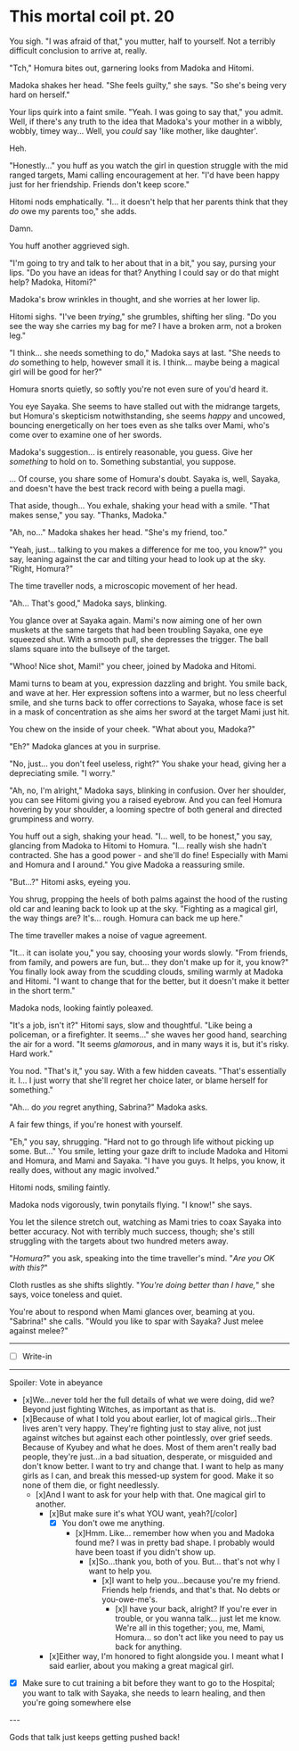 # This mortal coil pt. 20

You sigh. "I was afraid of that," you mutter, half to yourself. Not a terribly difficult conclusion to arrive at, really.

"Tch," Homura bites out, garnering looks from Madoka and Hitomi.

Madoka shakes her head. "She feels guilty," she says. "So she's being very hard on herself."

Your lips quirk into a faint smile. "Yeah. I was going to say that," you admit. Well, if there's any truth to the idea that Madoka's your mother in a wibbly, wobbly, timey way... Well, you *could* say 'like mother, like daughter'.

Heh.

"Honestly..." you huff as you watch the girl in question struggle with the mid ranged targets, Mami calling encouragement at her. "I'd have been happy just for her friendship. Friends don't keep score."

Hitomi nods emphatically. "I... it doesn't help that her parents think that they *do* owe my parents too," she adds.

Damn.

You huff another aggrieved sigh.

"I'm going to try and talk to her about that in a bit," you say, pursing your lips. "Do you have an ideas for that? Anything I could say or do that might help? Madoka, Hitomi?"

Madoka's brow wrinkles in thought, and she worries at her lower lip.

Hitomi sighs. "I've been *trying*," she grumbles, shifting her sling. "Do you see the way she carries my bag for me? I have a broken arm, not a broken leg."

"I think... she needs something to do," Madoka says at last. "She needs to *do* something to help, however small it is. I think... maybe being a magical girl will be good for her?"

Homura snorts quietly, so softly you're not even sure of you'd heard it.

You eye Sayaka. She seems to have stalled out with the midrange targets, but Homura's skepticism notwithstanding, she seems *happy* and uncowed, bouncing energetically on her toes even as she talks over Mami, who's come over to examine one of her swords.

Madoka's suggestion... is entirely reasonable, you guess. Give her *something* to hold on to. Something substantial, you suppose.

... Of course, you share some of Homura's doubt. Sayaka is, well, Sayaka, and doesn't have the best track record with being a puella magi.

That aside, though... You exhale, shaking your head with a smile. "That makes sense," you say. "Thanks, Madoka."

"Ah, no..." Madoka shakes her head. "She's my friend, too."

"Yeah, just... talking to you makes a difference for me too, you know?" you say, leaning against the car and tilting your head to look up at the sky. "Right, Homura?"

The time traveller nods, a microscopic movement of her head.

"Ah... That's good," Madoka says, blinking.

You glance over at Sayaka again. Mami's now aiming one of her own muskets at the same targets that had been troubling Sayaka, one eye squeezed shut. With a smooth pull, she depresses the trigger. The ball slams square into the bullseye of the target.

"Whoo! Nice shot, Mami!" you cheer, joined by Madoka and Hitomi.

Mami turns to beam at you, expression dazzling and bright. You smile back, and wave at her. Her expression softens into a warmer, but no less cheerful smile, and she turns back to offer corrections to Sayaka, whose face is set in a mask of concentration as she aims her sword at the target Mami just hit.

You chew on the inside of your cheek. "What about you, Madoka?"

"Eh?" Madoka glances at you in surprise.

"No, just... you don't feel useless, right?" You shake your head, giving her a depreciating smile. "I worry."

"Ah, no, I'm alright," Madoka says, blinking in confusion. Over her shoulder, you can see Hitomi giving you a raised eyebrow. And you can feel Homura hovering by your shoulder, a looming spectre of both general and directed grumpiness and worry.

You huff out a sigh, shaking your head. "I... well, to be honest," you say, glancing from Madoka to Hitomi to Homura. "I... really wish she hadn't contracted. She has a good power - and she'll do fine! Especially with Mami and Homura and I around." You give Madoka a reassuring smile.

"But...?" Hitomi asks, eyeing you.

You shrug, propping the heels of both palms against the hood of the rusting old car and leaning back to look up at the sky. "Fighting as a magical girl, the way things are? It's... rough. Homura can back me up here."

The time traveller makes a noise of vague agreement.

"It... it can isolate you," you say, choosing your words slowly. "From friends, from family, and powers are fun, but... they don't make up for it, you know?" You finally look away from the scudding clouds, smiling warmly at Madoka and Hitomi. "I want to change that for the better, but it doesn't make it better in the short term."

Madoka nods, looking faintly poleaxed.

"It's a job, isn't it?" Hitomi says, slow and thoughtful. "Like being a policeman, or a firefighter. It seems..." she waves her good hand, searching the air for a word. "It seems *glamorous*, and in many ways it is, but it's risky. Hard work."

You nod. "That's it," you say. With a few hidden caveats. "That's essentially it. I... I just worry that she'll regret her choice later, or blame herself for something."

"Ah... do *you* regret anything, Sabrina?" Madoka asks.

A fair few things, if you're honest with yourself.

"Eh," you say, shrugging. "Hard not to go through life without picking up some. But..." You smile, letting your gaze drift to include Madoka and Hitomi and Homura, and Mami and Sayaka. "I have you guys. It helps, you know, it really does, without any magic involved."

Hitomi nods, smiling faintly.

Madoka nods vigorously, twin ponytails flying. "I know!" she says.

You let the silence stretch out, watching as Mami tries to coax Sayaka into better accuracy. Not with terribly much success, though; she's still struggling with the targets about two hundred meters away.

"*Homura?*" you ask, speaking into the time traveller's mind. "*Are you OK with this?*"

Cloth rustles as she shifts slightly. "*You're doing better than I have,*" she says, voice toneless and quiet.

You're about to respond when Mami glances over, beaming at you. "Sabrina!" she calls. "Would you like to spar with Sayaka? Just melee against melee?"

---

- [ ] Write-in

---

Spoiler: Vote in abeyance

- [x]We...never told her the full details of what we were doing, did we? Beyond just fighting Witches, as important as that is.
- [x]Because of what I told you about earlier, lot of magical girls...Their lives aren't very happy. They're fighting just to stay alive, not just against witches but against each other pointlessly, over grief seeds. Because of Kyubey and what he does. Most of them aren't really bad people, they're just...in a bad situation, desperate, or misguided and don't know better. I want to try and change that. I want to help as many girls as I can, and break this messed-up system for good. Make it so none of them die, or fight needlessly.
  - [x]And I want to ask for your help with that. One magical girl to another.
    - [x]But make sure it's what YOU want, yeah?\[/color]
      - [x] You don't owe me anything.
        - [x]Hmm. Like... remember how when you and Madoka found me? I was in pretty bad shape. I probably would have been toast if you didn't show up.
          - [x]So...thank you, both of you. But... that's not why I want to help you.
            - [x]I want to help you...because you're my friend. Friends help friends, and that's that. No debts or you-owe-me's.
              - [x]I have your back, alright? If you're ever in trouble, or you wanna talk... just let me know. We're all in this together; you, me, Mami, Homura... so don't act like you need to pay us back for anything.
    - [x]Either way, I'm honored to fight alongside you. I meant what I said earlier, about you making a great magical girl.
- [x] Make sure to cut training a bit before they want to go to the Hospital; you want to talk with Sayaka, she needs to learn healing, and then you're going somewhere else

---​

Gods that talk just keeps getting pushed back!
